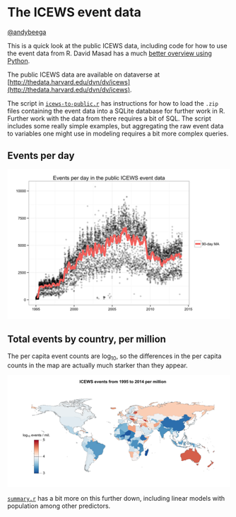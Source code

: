The ICEWS event data
==========

[@andybeega](https://twitter.com/andybeega)

This is a quick look at the public ICEWS data, including code for how to use the event data from R. David Masad has a much [better overview using Python](http://nbviewer.ipython.org/gist/dmasad/f79ce5abfd4fb61d253b).

The public ICEWS data are available on dataverse at [http://thedata.harvard.edu/dvn/dv/icews](http://thedata.harvard.edu/dvn/dv/icews).

The script in [`icews-to-public.r`](icews-to-public.r) has instructions for how to load the `.zip` files containing the event data into a SQLite database for further work in R. Further work with the data from there requires a bit of SQL. The script includes some really simple examples, but aggregating the raw event data to variables one might use in modeling requires a bit more complex queries. 

Events per day
------------
![Daily event totals](graphics/icews-daily.png)

Total events by country, per million
-------------

The per capita event counts are log<sub>10</sub>, so the differences in the per capita counts in the map are actually much starker than they appear.

![Daily event totals](graphics/icews-map.png)

[`summary.r`](summary.r) has a bit more on this further down, including linear models with population among other predictors. 